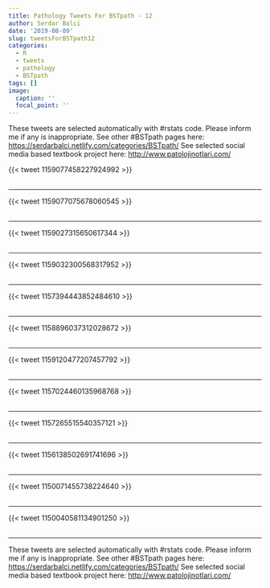 ```yaml
---
title: Pathology Tweets For BSTpath - 12
author: Serdar Balci
date: '2019-08-09'
slug: tweetsForBSTpath12
categories:
  - R
  - tweets
  - pathology
  - BSTpath
tags: []
image:
  caption: ''
  focal_point: ''
---
```



These tweets are selected automatically with #rstats code. Please inform me if any is inappropriate.
See other #BSTpath pages here: https://serdarbalci.netlify.com/categories/BSTpath/ 
See selected social media based textbook project here: http://www.patolojinotlari.com/

{{< tweet 1159077458227924992 >}}
<br>
<br>
<hr>
{{< tweet 1159077075678060545 >}}
<br>
<br>
<hr>
{{< tweet 1159027315650617344 >}}
<br>
<br>
<hr>
{{< tweet 1159032300568317952 >}}
<br>
<br>
<hr>
{{< tweet 1157394443852484610 >}}
<br>
<br>
<hr>
{{< tweet 1158896037312028672 >}}
<br>
<br>
<hr>
{{< tweet 1159120477207457792 >}}
<br>
<br>
<hr>
{{< tweet 1157024460135968768 >}}
<br>
<br>
<hr>
{{< tweet 1157265515540357121 >}}
<br>
<br>
<hr>
{{< tweet 1156138502691741696 >}}
<br>
<br>
<hr>
{{< tweet 1150071455738224640 >}}
<br>
<br>
<hr>
{{< tweet 1150040581134901250 >}}
<br>
<br>
<hr>


These tweets are selected automatically with #rstats code. Please inform me if any is inappropriate.
See other #BSTpath pages here: https://serdarbalci.netlify.com/categories/BSTpath/ 
See selected social media based textbook project here: http://www.patolojinotlari.com/
